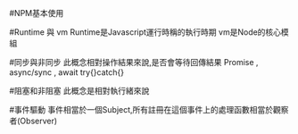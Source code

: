 #NPM基本使用

#Runtime 與 vm
Runtime是Javascript運行時稱的執行時期
vm是Node的核心模組

#同步與非同步
此概念相對操作結果來說,是否會等待回傳結果
Promise , async/sync , await
try{}catch{}

#阻塞和非阻塞
此概念是相對執行緒來說

#事件驅動
事件相當於一個Subject,所有註冊在這個事件上的處理函數相當於觀察者(Observer)